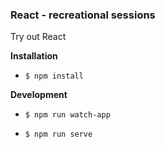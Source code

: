 ### React - recreational sessions

Try out React

__Installation__

- `$ npm install`

__Development__

- `$ npm run watch-app`

- `$ npm run serve`
